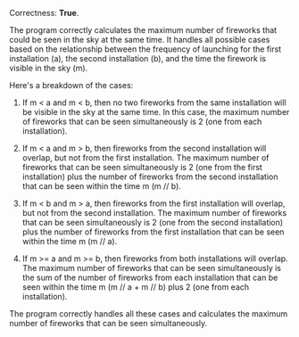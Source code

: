 Correctness: **True**.

The program correctly calculates the maximum number of fireworks that could be seen in the sky at the same time. It handles all possible cases based on the relationship between the frequency of launching for the first installation (a), the second installation (b), and the time the firework is visible in the sky (m).

Here's a breakdown of the cases:

1. If m < a and m < b, then no two fireworks from the same installation will be visible in the sky at the same time. In this case, the maximum number of fireworks that can be seen simultaneously is 2 (one from each installation).

2. If m < a and m > b, then fireworks from the second installation will overlap, but not from the first installation. The maximum number of fireworks that can be seen simultaneously is 2 (one from the first installation) plus the number of fireworks from the second installation that can be seen within the time m (m // b).

3. If m < b and m > a, then fireworks from the first installation will overlap, but not from the second installation. The maximum number of fireworks that can be seen simultaneously is 2 (one from the second installation) plus the number of fireworks from the first installation that can be seen within the time m (m // a).

4. If m >= a and m >= b, then fireworks from both installations will overlap. The maximum number of fireworks that can be seen simultaneously is the sum of the number of fireworks from each installation that can be seen within the time m (m // a + m // b) plus 2 (one from each installation).

The program correctly handles all these cases and calculates the maximum number of fireworks that can be seen simultaneously.